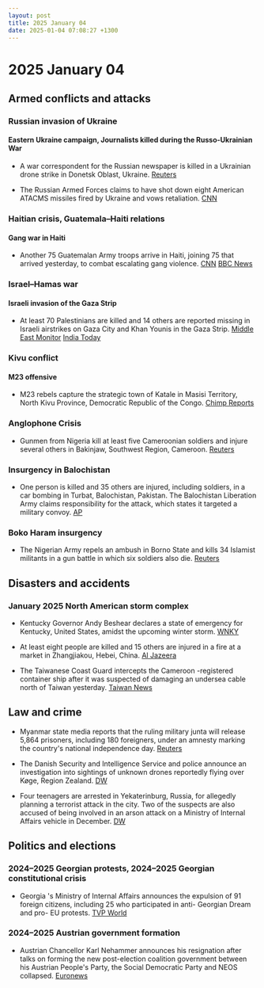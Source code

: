 ```yaml
---
layout: post
title: 2025 January 04
date: 2025-01-04 07:08:27 +1300
---
```


# 2025 January 04

## Armed conflicts and attacks

### Russian invasion of Ukraine

#### Eastern Ukraine campaign, Journalists killed during the Russo-Ukrainian War

- A war correspondent for the Russian newspaper is killed in a Ukrainian drone strike in Donetsk Oblast, Ukraine. [Reuters](https://www.reuters.com/world/europe/russias-izvestia-says-reporter-killed-drone-strike-eastern-ukraine-2025-01-04/)

- The Russian Armed Forces claims to have shot down eight American ATACMS missiles fired by Ukraine and vows retaliation. [CNN](https://edition.cnn.com/2025/01/04/europe/russia-retaliation-eight-atacms-missiles-intl/index.html)

### Haitian crisis, Guatemala–Haiti relations

#### Gang war in Haiti

- Another 75 Guatemalan Army troops arrive in Haiti, joining 75 that arrived yesterday, to combat escalating gang violence. [CNN](https://www.cnn.com/2025/01/03/americas/haiti-gang-violence-guatemala-el-salvador-soldiers-intl-latam/index.html) [BBC News](https://www.bbc.com/news/articles/c2ld49lqq5qo)

### Israel–Hamas war

#### Israeli invasion of the Gaza Strip

- At least 70 Palestinians are killed and 14 others are reported missing in Israeli airstrikes on Gaza City and Khan Younis in the Gaza Strip. [Middle East Monitor](https://www.middleeastmonitor.com/20250104-27-palestinians-killed-14-missing-from-israeli-airstrikes-on-gaza/) [India Today](https://www.indiatoday.in/world/story/israel-hamas-war-70-dead-injured-in-fresh-strikes-2659873-2025-01-05)

### Kivu conflict

#### M23 offensive

- M23 rebels capture the strategic town of Katale in Masisi Territory, North Kivu Province, Democratic Republic of the Congo. [Chimp Reports](https://chimpreports.com/drc-m23-rebels-capture-strategic-town-of-katale-in-masisi-territory/)

### Anglophone Crisis

- Gunmen from Nigeria kill at least five Cameroonian soldiers and injure several others in Bakinjaw, Southwest Region, Cameroon. [Reuters](https://www.reuters.com/world/africa/gunmen-nigeria-kill-five-cameroonian-soldiers-mp-says-2025-01-04/)

### Insurgency in Balochistan

- One person is killed and 35 others are injured, including soldiers, in a car bombing in Turbat, Balochistan, Pakistan. The Balochistan Liberation Army claims responsibility for the attack, which states it targeted a military convoy. [AP](https://apnews.com/article/pakistan-balochistan-turbat-explosion-soldiers-72c4df692f4f0950d882d1b3961c32f2)

### Boko Haram insurgency

- The Nigerian Army repels an ambush in Borno State and kills 34 Islamist militants in a gun battle in which six soldiers also die. [Reuters](https://www.reuters.com/world/africa/nigerian-troops-repel-boko-haram-ambush-borno-kill-34-insurgents-2025-01-08/)

## Disasters and accidents

### January 2025 North American storm complex

- Kentucky Governor Andy Beshear declares a state of emergency for Kentucky, United States, amidst the upcoming winter storm. [WNKY](https://www.wnky.com/release-gov-beshear-declares-state-of-emergency-ahead-of-winter-storm-system/)

- At least eight people are killed and 15 others are injured in a fire at a market in Zhangjiakou, Hebei, China. [Al Jazeera](https://www.aljazeera.com/news/2025/1/4/fire-at-market-in-hebei-china-kills-and-wounds-several-people)

- The Taiwanese Coast Guard intercepts the Cameroon -registered container ship after it was suspected of damaging an undersea cable north of Taiwan yesterday. [Taiwan News](https://www.taiwannews.com.tw/)

## Law and crime

- Myanmar state media reports that the ruling military junta will release 5,864 prisoners, including 180 foreigners, under an amnesty marking the country's national independence day. [Reuters](https://www.reuters.com/world/asia-pacific/myanmar-junta-free-5864-prisoners-under-amnesty-2025-01-04/)

- The Danish Security and Intelligence Service and police announce an investigation into sightings of unknown drones reportedly flying over Køge, Region Zealand. [DW](https://www.dw.com/en/danish-police-investigate-mystery-drone-sightings/a-71217317)

- Four teenagers are arrested in Yekaterinburg, Russia, for allegedly planning a terrorist attack in the city. Two of the suspects are also accused of being involved in an arson attack on a Ministry of Internal Affairs vehicle in December. [DW](https://www.dw.com/en/russia-four-arrested-for-plotting-terrorist-attack/a-71216812)

## Politics and elections

### 2024–2025 Georgian protests, 2024–2025 Georgian constitutional crisis

- Georgia 's Ministry of Internal Affairs announces the expulsion of 91 foreign citizens, including 25 who participated in anti- Georgian Dream and pro- EU protests. [TVP World](https://tvpworld.com/84360400/georgia-deports-foreigners-amid-anti-government-protests)

### 2024–2025 Austrian government formation

- Austrian Chancellor Karl Nehammer announces his resignation after talks on forming the new post-election coalition government between his Austrian People's Party, the Social Democratic Party and NEOS collapsed. [Euronews](https://www.euronews.com/my-europe/2025/01/04/the-austrian-chancelor-karl-nehammer-resignes-after-talks-on-forming-a-government-collapse)